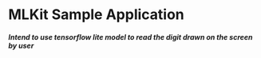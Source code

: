 # MLKit Sample Application

##### Intend to use tensorflow lite model to read the digit drawn on the screen by user
